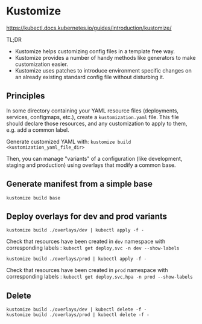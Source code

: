# Kustomize

https://kubectl.docs.kubernetes.io/guides/introduction/kustomize/

TL;DR

- Kustomize helps customizing config files in a template free way.
- Kustomize provides a number of handy methods like generators to make customization easier.
- Kustomize uses patches to introduce environment specific changes on an already existing standard config file without disturbing it.

## Principles

In some directory containing your YAML resource files (deployments, services, configmaps, etc.), create a `kustomization.yaml` file.
This file should declare those resources, and any customization to apply to them, e.g. add a common label.

Generate customized YAML with: `kustomize build <kustomization_yaml_file_dir>`

Then, you can manage "variants" of a configuration (like development, staging and production) using overlays that modify a common base.

## Generate manifest from a simple base

```
kustomize build base
```

## Deploy overlays for dev and prod variants

```
kustomize build ./overlays/dev | kubectl apply -f -
```

Check that resources have been created in `dev` namespace with corresponding labels : `kubectl get deploy,svc -n dev --show-labels`

```
kustomize build ./overlays/prod | kubectl apply -f -
```

Check that resources have been created in `prod` namespace with corresponding labels : `kubectl get deploy,svc,hpa -n prod --show-labels`

## Delete

```
kustomize build ./overlays/dev | kubectl delete -f -
kustomize build ./overlays/prod | kubectl delete -f -
```